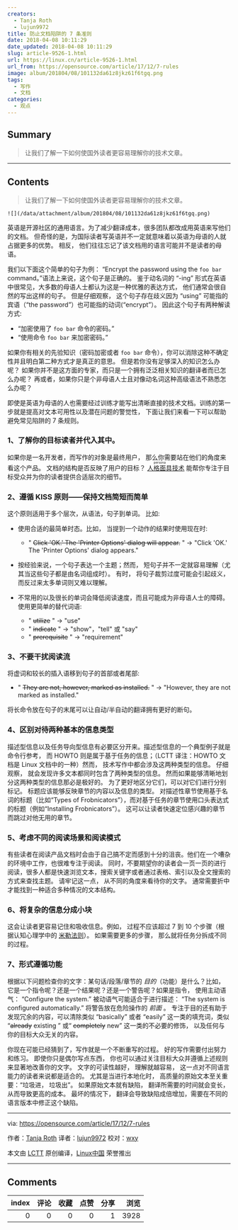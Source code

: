 ```yaml
---
creators:
  - Tanja Roth
  - lujun9972
title: 防止文档陷阱的 7 条准则
date: 2018-04-08 10:11:29
date_updated: 2018-04-08 10:11:29
slug: article-9526-1.html
url: https://linux.cn/article-9526-1.html
url_from: https://opensource.com/article/17/12/7-rules
image: album/201804/08/101132da61z8jkz61f6tgq.png
tags:
  - 写作
  - 文档
categories:
  - 观点
---
```


## Summary

> 让我们了解一下如何使国外读者更容易理解你的技术文章。

***

<!-- more -->

## Contents

> 
> 让我们了解一下如何使国外读者更容易理解你的技术文章。
> 
> 
> 

`![](/data/attachment/album/201804/08/101132da61z8jkz61f6tgq.png)`

英语是开源社区的通用语言。为了减少翻译成本，很多团队都改成用英语来写他们的文档。 但奇怪的是，为国际读者写英语并不一定就意味着以英语为母语的人就占据更多的优势。 相反， 他们往往忘记了该文档用的语言可能并不是读者的母语。

我们以下面这个简单的句子为例： “Encrypt the password using the `foo bar` command。”语法上来说，这个句子是正确的。 鉴于动名词的 “-ing” 形式在英语中很常见，大多数的母语人士都认为这是一种优雅的表达方式， 他们通常会很自然的写出这样的句子。 但是仔细观察， 这个句子存在歧义因为 “using” 可能指的宾语（“the password”）也可能指的动词(“encrypt”）。 因此这个句子有两种解读方式:

* “加密使用了 `foo bar` 命令的密码。”
* “使用命令 `foo bar` 来加密密码。”

如果你有相关的先验知识（密码加密或者 `foo bar` 命令），你可以消除这种不确定性并且明白第二种方式才是真正的意思。 但是若你没有足够深入的知识怎么办呢？ 如果你并不是这方面的专家，而只是一个拥有泛泛相关知识的翻译者而已怎么办呢？ 再或者，如果你只是个非母语人士且对像动名词这种高级语法不熟悉怎么办呢？

即使是英语为母语的人也需要经过训练才能写出清晰直接的技术文档。训练的第一步就是提高对文本可用性以及潜在问题的警觉性， 下面让我们来看一下可以帮助避免常见陷阱的 7 条规则。

### 1、了解你的目标读者并代入其中。

如果你是一名开发者，而写作的对象是最终用户， 那么你需要站在他们的角度来看这个产品。 文档的结构是否反映了用户的目标？ [<ruby> 人格面具 <rt>  persona </rt></ruby> 技术](https://en.wikipedia.org/wiki/Persona_(user_experience)) 能帮你专注于目标受众并为你的读者提供合适层次的细节。

### 2、遵循 KISS 原则——保持文档简短而简单

这个原则适用于多个层次，从语法，句子到单词。 比如:

* 使用合适的最简单时态。比如， 当提到一个动作的结果时使用现在时:
	+ " ~~Click 'OK.' The 'Printer Options' dialog will appear.~~ " -> "Click 'OK.' The 'Printer Options' dialog appears."
* 按经验来说，一个句子表达一个主题；然而， 短句子并不一定就容易理解（尤其当这些句子都是由名词组成时）。 有时， 将句子裁剪过度可能会引起歧义，而反过来太多单词则又难以理解。
* 不常用的以及很长的单词会降低阅读速度，而且可能成为非母语人士的障碍。 使用更简单的替代词语:  

	+ " ~~utilize~~ " -> "use"
	+ " ~~indicate~~ " -> "show"，"tell" 或 "say"
	+ " ~~prerequisite~~ " -> "requirement"

### 3、不要干扰阅读流

将虚词和较长的插入语移到句子的首部或者尾部:

* " ~~They are not, however, marked as installed.~~ " -> "However, they are not marked as installed."

将长命令放在句子的末尾可以让自动/半自动的翻译拥有更好的断句。

### 4、区别对待两种基本的信息类型

描述型信息以及任务导向型信息有必要区分开来。描述型信息的一个典型例子就是命令行参考， 而 HOWTO 则是属于基于任务的信息；（LCTT 译注：HOWTO 文档是 Linux 文档中的一种）然而， 技术写作中都会涉及这两种类型的信息。 仔细观察， 就会发现许多文本都同时包含了两种类型的信息。 然而如果能够清晰地划分这两种类型的信息那必是极好的。 为了更好地区分它们，可以对它们进行分别标记。 标题应该能够反映章节的内容以及信息的类型。 对描述性章节使用基于名词的标题（比如“Types of Frobnicators”），而对基于任务的章节使用口头表达式的标题（例如“Installing Frobnicators”）。 这可以让读者快速定位感兴趣的章节而跳过对他无用的章节。

### 5、考虑不同的阅读场景和阅读模式

有些读者在阅读产品文档时会由于自己搞不定而感到十分的沮丧。他们在一个嘈杂的环境中工作，也很难专注于阅读。 同时，不要期望你的读者会一页一页的进行阅读，很多人都是快速浏览文本，搜索关键字或者通过表格、索引以及全文搜索的方式来查找主题。 请牢记这一点， 从不同的角度来看待你的文字。 通常需要折中才能找到一种适合多种情况的文本结构。

### 6、将复杂的信息分成小块

这会让读者更容易记住和吸收信息。例如， 过程不应该超过 7 到 10 个步骤（根据认知心理学中的 [米勒法则](https://en.wikipedia.org/wiki/The_Magical_Number_Seven,_Plus_or_Minus_Two)）。 如果需要更多的步骤， 那么就将任务分拆成不同的过程。

### 7、形式遵循功能

根据以下问题检查你的文字：某句话/段落/章节的 *目的*（功能）是什么？比如，它是一个指令呢？还是一个结果呢？还是一个警告呢？如果是指令， 使用主动语气： “Configure the system.” 被动语气可能适合于进行描述： “The system is configured automatically.” 将警告放在危险操作的 *前面* 。 专注于目的还有助于发现冗余的内容，可以清除类似 “basically” 或者 “easily” 这一类的填充词，类似 “~~already~~ existing ” 或“ ~~completely~~ new” 这一类的不必要的修饰， 以及任何与你的目标大众无关的内容。

你现在可能已经猜到了，写作就是一个不断重写的过程。 好的写作需要付出努力和练习。 即使你只是偶尔写点东西， 你也可以通过关注目标大众并遵循上述规则来显著地改善你的文字。 文字的可读性越好， 理解就越容易， 这一点对不同语言能力的读者来说都是适合的。 尤其是当进行本地化时， 高质量的原始文本至关重要：“垃圾进， 垃圾出”。 如果原始文本就有缺陷， 翻译所需要的时间就会变长， 从而导致更高的成本。 最坏的情况下， 翻译会导致缺陷成倍增加，需要在不同的语言版本中修正这个缺陷。

---

via: <https://opensource.com/article/17/12/7-rules>

作者：[Tanja Roth](https://opensource.com) 译者：[lujun9972](https://github.com/lujun9972) 校对：[wxy](https://github.com/wxy)

本文由 [LCTT](https://github.com/LCTT/TranslateProject) 原创编译，[Linux中国](https://linux.cn/) 荣誉推出

***

## Comments


|   index |   评论 |   收藏 |   点赞 |   分享 |   浏览 |
|--------:|-------:|-------:|-------:|-------:|-------:|
|       0 |      0 |      0 |      0 |      1 |   3928 |
